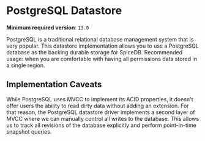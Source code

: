 # PostgreSQL Datastore

**Minimum required version**: `13.0`

PostgreSQL is a traditional relational database management system that is very popular.
This datastore implementation allows you to use a PostgreSQL database as the backing durable storage for SpiceDB.
Recommended usage: when you are comfortable with having all permissions data stored in a single region.

## Implementation Caveats

While PostgreSQL uses MVCC to implement its ACID properties, it doesn't offer users the ability to read dirty data without adding an extension.
For that reason, the PostgreSQL datastore driver implements a second layer of MVCC where we can manually control all writes to the database.
This allows us to track all revisions of the database explicitly and perform point-in-time snapshot queries.
